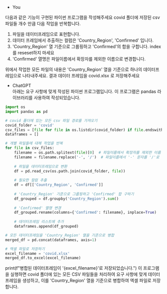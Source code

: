 
* You  

다음과 같은 기능이 구현된 파이썬 프로그램을 작성해주세요
covid 폴더에 저장된 csv 파일들 개수 만큼 다음 작업을 반복합니다.
1. 파일을 데이터프레임으로 표현합니다.
2. 데이터 프레임에서 추출하는 컬럼은 'Country_Region', 'Confirmed' 입니다.
3. 'Country_Region' 열 기준으로 그룹핑하고 'Confirmed'의 합을 구합니다. index를 reseset하지 마세요
4. 'Confirmed' 열명은 파일이름에서 확장자를 제외한 이름으로 변경합니다.

위에서 작업한 모든 파일의 내용은 'Country_Region' 열을 기준으로 하나의 데이터프레임으로 나타내주세요.
결과 데이터 프레임을  covid.xlsx 로 저장해주세요


* ChatGPT   
아래는 요구 사항에 맞게 작성된 파이썬 프로그램입니다. 이 프로그램은 pandas 라이브러리를 사용하여 작성되었습니다.

```python
import os
import pandas as pd

# covid 폴더에 있는 모든 csv 파일 경로를 가져오기
covid_folder = 'covid'
csv_files = [file for file in os.listdir(covid_folder) if file.endswith('.csv')]
dataframes = []

# 개별 파일들에 대해 작업을 반복
for file in csv_files:
    filename = os.path.splitext(file)[0]  # 파일이름에서 확장자를 제외한 이름 가져오기
    filename = filename.replace('-', '/')  # 파일이름에서 '-' 문자를 '/'로 대체하기
    
    # 파일을 데이터프레임으로 변환
    df = pd.read_csv(os.path.join(covid_folder, file))
    
    # 필요한 컬럼 추출
    df = df[['Country_Region', 'Confirmed']]
    
    # 'Country_Region' 기준으로 그룹핑하고 'Confirmed' 합 구하기
    df_grouped = df.groupby('Country_Region').sum()
    
    # 'Confirmed' 열명 변경
    df_grouped.rename(columns={'Confirmed': filename}, inplace=True)
    
    # 데이터프레임 리스트에 추가
    dataframes.append(df_grouped)

# 모든 데이터프레임을 'Country_Region' 열을 기준으로 병합
merged_df = pd.concat(dataframes, axis=1)

# 엑셀 파일로 저장하기
excel_filename = 'covid.xlsx'
merged_df.to_excel(excel_filename)

```
print(f"병합된 데이터프레임이 '{excel_filename}'로 저장되었습니다.")
이 프로그램을 실행하면 covid 폴더에 있는 모든 CSV 파일들을 처리하여 요구 사항에 맞게 데이터프레임을 생성하고, 이를 'Country_Region' 열을 기준으로 병합하여 엑셀 파일로 저장합니다.

